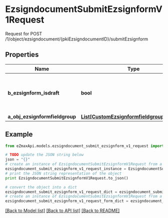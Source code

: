 # EzsigndocumentSubmitEzsignformV1Request

Request for POST /1/object/ezsigndocument/{pkiEzsigndocumentID}/submitEzsignform

## Properties
Name | Type | Description | Notes
------------ | ------------- | ------------- | -------------
**b_ezsignform_isdraft** | **bool** | Whether the Ezsignform submitted is a draft or not. | 
**a_obj_ezsignformfieldgroup** | [**List[CustomEzsignformfieldgroupRequest]**](CustomEzsignformfieldgroupRequest.md) |  | 

## Example

```python
from eZmaxApi.models.ezsigndocument_submit_ezsignform_v1_request import EzsigndocumentSubmitEzsignformV1Request

# TODO update the JSON string below
json = "{}"
# create an instance of EzsigndocumentSubmitEzsignformV1Request from a JSON string
ezsigndocument_submit_ezsignform_v1_request_instance = EzsigndocumentSubmitEzsignformV1Request.from_json(json)
# print the JSON string representation of the object
print EzsigndocumentSubmitEzsignformV1Request.to_json()

# convert the object into a dict
ezsigndocument_submit_ezsignform_v1_request_dict = ezsigndocument_submit_ezsignform_v1_request_instance.to_dict()
# create an instance of EzsigndocumentSubmitEzsignformV1Request from a dict
ezsigndocument_submit_ezsignform_v1_request_form_dict = ezsigndocument_submit_ezsignform_v1_request.from_dict(ezsigndocument_submit_ezsignform_v1_request_dict)
```
[[Back to Model list]](../README.md#documentation-for-models) [[Back to API list]](../README.md#documentation-for-api-endpoints) [[Back to README]](../README.md)


